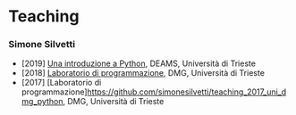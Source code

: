 ﻿# Teaching
### Simone Silvetti

- [2019] [Una introduzione a Python](https://github.com/simonesilvetti/teaching_2019_uni_deams_python), DEAMS, Università di Trieste
- [2018] [Laboratorio di programmazione](https://github.com/simonesilvetti/teaching_2018_uni_dmg_python), DMG, Università di Trieste
- [2017] [Laboratorio di programmazione]https://github.com/simonesilvetti/teaching_2017_uni_dmg_python, DMG, Università di Trieste
